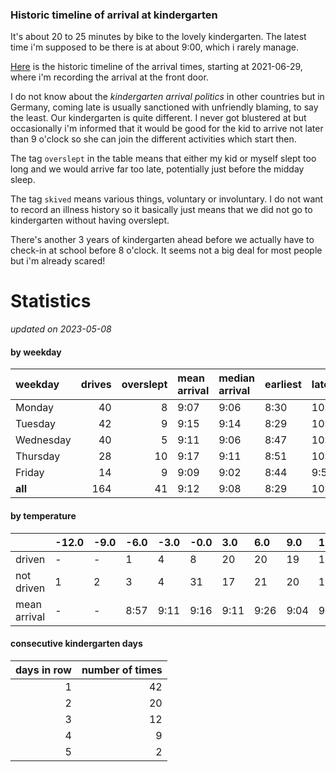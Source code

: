 ### Historic timeline of arrival at kindergarten

It's about 20 to 25 minutes by bike to the lovely kindergarten. 
The latest time i'm supposed to be there is at about 9:00, 
which i rarely manage. 

[Here](times.csv) is the historic timeline of the arrival times, starting
at 2021-06-29, where i'm recording the arrival at the front door.

I do not know about the *kindergarten arrival politics* in other
countries but in Germany, coming late is usually sanctioned 
with unfriendly blaming, to say the least. Our kindergarten is quite
different. I never got blustered at but occasionally i'm informed
that it would be good for the kid to arrive not later than 9 o'clock
so she can join the different activities which start then. 

The tag `overslept` in the table means that either my kid or myself
slept too long and we would arrive far too late, potentially just
before the midday sleep.

The tag `skived` means various things, voluntary or involuntary. I 
do not want to record an illness history so it basically just means
that we did not go to kindergarten without having overslept.

There's another 3 years of kindergarten ahead before we actually 
have to check-in at school before 8 o'clock. It seems not a big deal
for most people but i'm already scared!


# Statistics

*updated on 2023-05-08*

#### by weekday

| weekday   |   drives |   overslept | mean arrival   | median arrival   | earliest   | latest   |
|:----------|---------:|------------:|:---------------|:-----------------|:-----------|:---------|
| Monday    |       40 |           8 | 9:07           | 9:06             | 8:30       | 10:14    |
| Tuesday   |       42 |           9 | 9:15           | 9:14             | 8:29       | 10:19    |
| Wednesday |       40 |           5 | 9:11           | 9:06             | 8:47       | 10:06    |
| Thursday  |       28 |          10 | 9:17           | 9:11             | 8:51       | 10:20    |
| Friday    |       14 |           9 | 9:09           | 9:02             | 8:44       | 9:56     |
| **all**   |      164 |          41 | 9:12           | 9:08             | 8:29       | 10:20    |

#### by temperature

|              | -12.0   | -9.0   | -6.0   | -3.0   | -0.0   | 3.0   | 6.0   | 9.0   | 12.0   | 15.0   | 18.0   | 21.0   | 24.0   | 27.0   | 30.0   |
|:-------------|:--------|:-------|:-------|:-------|:-------|:------|:------|:------|:-------|:-------|:-------|:-------|:-------|:-------|:-------|
| driven       | -       | -      | 1      | 4      | 8      | 20    | 20    | 19    | 14     | 10     | 9      | 11     | -      | -      | -      |
| not driven   | 1       | 2      | 3      | 4      | 31     | 17    | 21    | 20    | 17     | 10     | 13     | 11     | 7      | 2      | 2      |
| mean arrival | -       | -      | 8:57   | 9:11   | 9:16   | 9:11  | 9:26  | 9:04  | 9:10   | 9:19   | 8:57   | 9:05   | -      | -      | -      |

#### consecutive kindergarten days

|   days in row |   number of times |
|--------------:|------------------:|
|             1 |                42 |
|             2 |                20 |
|             3 |                12 |
|             4 |                 9 |
|             5 |                 2 |

